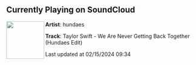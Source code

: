 ## Currently Playing on SoundCloud

[<img align="left" width="100" src="https://i1.sndcdn.com/artworks-TBXyWTGvZQSlM2vs-mCNJ7g-t500x500.jpg">](https://soundcloud.com/hundaes/taylor-swift-we-are-never-getting-back-together-hundaes-edit)

**Artist**: hundaes 

**Track**: Taylor Swift - We Are Never Getting Back Together (Hundaes Edit)

Last updated at 02/15/2024 09:34
